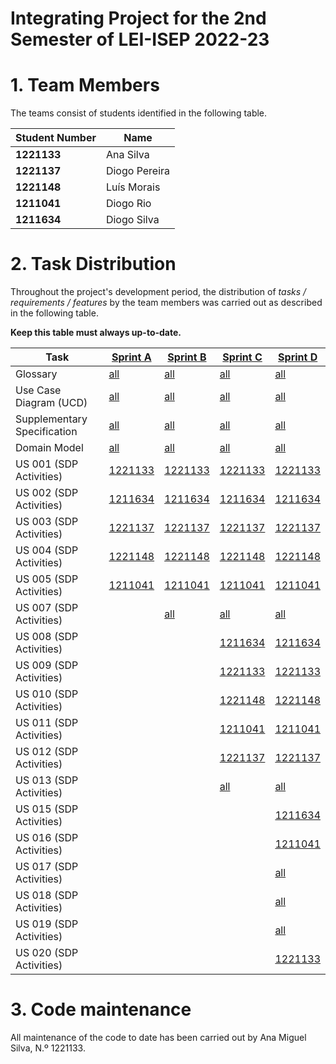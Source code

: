 # Integrating Project for the 2nd Semester of LEI-ISEP 2022-23

# 1. Team Members

The teams consist of students identified in the following table.

| Student Number | Name          |
|----------------|---------------|
| **1221133**    | Ana Silva     |
| **1221137**    | Diogo Pereira |
| **1221148**    | Luís Morais   |
| **1211041**    | Diogo Rio     |
| **1211634**    | Diogo Silva   |


# 2. Task Distribution ###

Throughout the project's development period, the distribution of _tasks / requirements / features_ by the team members
was carried out as described in the following table.

**Keep this table must always up-to-date.**

| Task                        | [Sprint A](sprintA/Readme.md)                                                              | [Sprint B](sprintB/Readme.md)                                                              | [Sprint C](sprintC/Readme.md)                                                              | [Sprint D](sprintD/Readme.md)                                                              |
|-----------------------------|--------------------------------------------------------------------------------------------|--------------------------------------------------------------------------------------------|--------------------------------------------------------------------------------------------|--------------------------------------------------------------------------------------------|
| Glossary                    | [all](sprintA/global-artifacts/01.requirements-engineering/glossary.md)                    | [all](sprintB/global-artifacts/00.engineering-requirements/glossary.md)                    | [all](sprintC/global-artifacts/00.engineering-requirements/glossary.md)                    | [all](sprintD/global-artifacts/00.engineering-requirements/glossary.md)                    |
| Use Case Diagram (UCD)      | [all](sprintA/global-artifacts/01.requirements-engineering/use-case-diagram.md)            | [all](sprintB/global-artifacts/00.engineering-requirements/use-case-diagram.md)            | [all](sprintC/global-artifacts/00.engineering-requirements/use-case-diagram.md)            | [all](sprintD/global-artifacts/00.engineering-requirements/use-case-diagram.md)            |
| Supplementary Specification | [all](sprintA/global-artifacts/01.requirements-engineering/supplementary-specification.md) | [all](sprintB/global-artifacts/00.engineering-requirements/supplementary-specification.md) | [all](sprintC/global-artifacts/00.engineering-requirements/supplementary-specification.md) | [all](sprintD/global-artifacts/00.engineering-requirements/supplementary-specification.md) |
| Domain Model                | [all](sprintA/global-artifacts/02.analysis/Readme.md)                                      | [all](sprintB/global-artifacts/01.analysis/analysis.md)                                    | [all](sprintC/global-artifacts/01.analysis/analysis.md)                                    | [all](sprintD/global-artifacts/01.analysis/analysis.md)                                    |
| US 001 (SDP Activities)     | [1221133](sprintA/us001/Readme.md)                                                         | [1221133](sprintB/us001/Readme.md)                                                         | [1221133](sprintC/us001/Readme.md)                                                         | [1221133](sprintD/us001/Readme.md)                                                         |
| US 002 (SDP Activities)     | [1211634](sprintA/us002/Readme.md)                                                         | [1211634](sprintB/us002/Readme.md)                                                         | [1211634](sprintC/us002/Readme.md)                                                         | [1211634](sprintD/us002/Readme.md)                                                         |
| US 003 (SDP Activities)     | [1221137](sprintA/us003/Readme.md)                                                         | [1221137](sprintB/us003/Readme.md)                                                         | [1221137](sprintC/us003/Readme.md)                                                         | [1221137](sprintD/us003/Readme.md)                                                         |
| US 004 (SDP Activities)     | [1221148](sprintA/us004/Readme.md)                                                         | [1221148](sprintB/us004/Readme.md)                                                         | [1221148](sprintC/us004/Readme.md)                                                         | [1221148](sprintD/us004/Readme.md)                                                         |
| US 005 (SDP Activities)     | [1211041](sprintA/us005/Readme.md)                                                         | [1211041](sprintB/us005/Readme.md)                                                         | [1211041](sprintC/us005/Readme.md)                                                         | [1211041](sprintD/us005/Readme.md)                                                         |
| US 007 (SDP Activities)     |                                                                                            | [all](sprintB/us007/Readme.md)                                                             | [all](sprintC/us007/Readme.md)                                                             | [all](sprintD/us007/Readme.md)                                                             |
| US 008 (SDP Activities)     |                                                                                            |                                                                                            | [1211634](sprintC/us008/Readme.md)                                                         | [1211634](sprintD/us008/Readme.md)                                                         |
| US 009 (SDP Activities)     |                                                                                            |                                                                                            | [1221133](sprintC/us009/Readme.md)                                                         | [1221133](sprintD/us009/Readme.md)                                                         |
| US 010 (SDP Activities)     |                                                                                            |                                                                                            | [1221148](sprintC/us010/Readme.md)                                                         | [1221148](sprintD/us010/Readme.md)                                                         |
| US 011 (SDP Activities)     |                                                                                            |                                                                                            | [1211041](sprintC/us011/Readme.md)                                                         | [1211041](sprintD/us011/Readme.md)                                                         |
| US 012 (SDP Activities)     |                                                                                            |                                                                                            | [1221137](sprintC/us012/Readme.md)                                                         | [1221137](sprintD/us012/Readme.md)                                                         |
| US 013 (SDP Activities)     |                                                                                            |                                                                                            | [all](sprintC/us013/Readme.md)                                                             | [all](sprintD/us013/Readme.md)                                                             |
| US 015 (SDP Activities)     |                                                                                            |                                                                                            |                                                                                            | [1211634](sprintD/us015/Readme.md)                                                         |
| US 016 (SDP Activities)     |                                                                                            |                                                                                            |                                                                                            | [1211041](sprintD/us016/Readme.md)                                                         |
| US 017 (SDP Activities)     |                                                                                            |                                                                                            |                                                                                            | [all](sprintD/us017/Readme.md)                                                             |
| US 018 (SDP Activities)     |                                                                                            |                                                                                            |                                                                                            | [all](sprintD/us018/Readme.md)                                                             |
| US 019 (SDP Activities)     |                                                                                            |                                                                                            |                                                                                            | [all](sprintD/us019/Readme.md)                                                             |
| US 020 (SDP Activities)     |                                                                                            |                                                                                            |                                                                                            | [1221133](sprintD/us020/Readme.md)                                                         |


# 3. Code maintenance ###

All maintenance of the code to date has been carried out by Ana Miguel Silva, N.º 1221133.